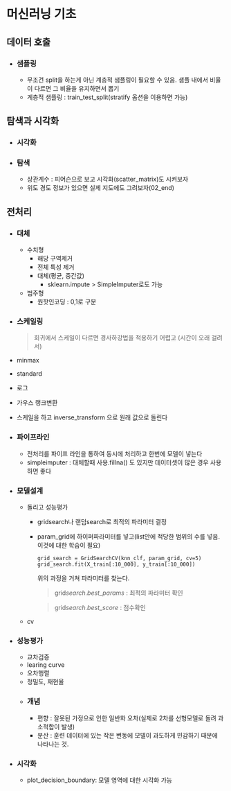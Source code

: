 # 머신러닝 기초

## 데이터 호출

- ### 샘플링
  - 무조건 split을 하는게 아닌 계층적 샘플링이 필요할 수 있음. 샘플 내에서 비율이 다르면 그 비율을 유지하면서 뽑기
  - 계층적 샘플링 : train_test_split(stratify 옵션을 이용하면 가능)

## 탐색과 시각화

- ### 시각화
- ### 탐색
  - 상관계수 : 피어슨으로 보고 시각화(scatter_matrix)도 시켜보자
  - 위도 경도 정보가 있으면 실제 지도에도 그려보자(02_end)

## 전처리

- ### 대체

  - 수치형
    - 해당 구역제거
    - 전체 특성 제거
    - 대체(평균, 중간값)
      - sklearn.impute > SimpleImputer로도 가능
  - 범주형
    - 원핫인코딩 : 0,1로 구분

- ### 스케일링
  > 회귀에서 스케일이 다르면 경사하강법을 적용하기 어렵고 (시간이 오래 걸려서)

* minmax
* standard
* 로그
* 가우스 랭크변환
* 스케일을 하고 inverse_transform 으로 원래 값으로 돌린다

* ### 파이프라인

  - 전처리를 파이프 라인을 통하여 동시에 처리하고 한번에 모델이 넣는다
  - simpleimputer : 대체할때 사용.fillna() 도 있지만 데이터셋이 많은 경우 사용하면 좋다

* ### 모델설계

  - 돌리고 성능평가

    - gridsearch나 랜덤search로 최적의 파라미터 결정
    - param_grid에 하이퍼파라미터를 넣고(list안에 적당한 범위의 수를 넣음. 이것에 대한 학습이 필요)

      ```
      grid_search = GridSearchCV(knn_clf, param_grid, cv=5)
      grid_search.fit(X_train[:10_000], y_train[:10_000])
      ```

      위의 과정을 거쳐 파라미터를 찾는다.

      > grid*search.best_params* : 최적의 파라미터 확인

      > grid*search.best_score* : 점수확인

  - cv

* ### 성능평가

  - 교차검증
  - learing curve

  * 오차행렬

  - 정밀도, 재현율

  * ### 개념
    - 편향 : 잘못된 가정으로 인한 일반화 오차(실제로 2차를 선형모델로 돌려 과소적합이 발생)
    - 분산 : 훈련 데이터에 있는 작은 변동에 모델이 과도하게 민감하기 때문에 나타나는 것.

* ### 시각화
  - plot_decision_boundary: 모델 영역에 대한 시각화 가능
